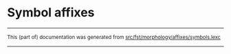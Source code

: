 
# Symbol affixes

* * *

<small>This (part of) documentation was generated from [src/fst/morphology/affixes/symbols.lexc](https://github.com/giellalt/lang-eng/blob/main/src/fst/morphology/affixes/symbols.lexc)</small>

---

